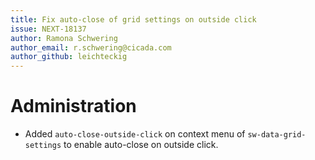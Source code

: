 ```yaml
---
title: Fix auto-close of grid settings on outside click
issue: NEXT-18137
author: Ramona Schwering
author_email: r.schwering@cicada.com 
author_github: leichteckig
---
```

# Administration
* Added `auto-close-outside-click` on context menu of `sw-data-grid-settings` to enable auto-close on outside click.
